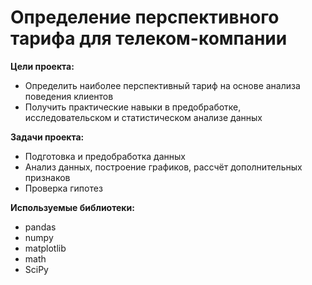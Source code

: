 # Определение перспективного тарифа для телеком-компании

**Цели проекта:**
* Определить наиболее перспективный тариф на основе анализа поведения клиентов
* Получить практические навыки в предобработке, исследовательском и статистическом анализе данных

**Задачи проекта:**
* Подготовка и предобработка данных
* Анализ данных, построение графиков, рассчёт дополнительных признаков
* Проверка гипотез 

**Используемые библиотеки:**
* pandas
* numpy
* matplotlib
* math
* SciPy
